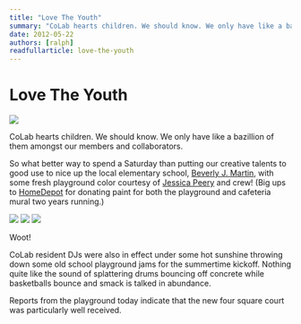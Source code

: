 ```yaml
---
title: "Love The Youth"
summary: "CoLab hearts children. We should know. We only have like a bazillion of them amongst our members and collaborators. So what better way to spend a Saturday than putting our creative talents to good use?"
date: 2012-05-22
authors: [ralph]
readfullarticle: love-the-youth
---
```


# Love The Youth

<img src="/assets/img/blog/2012-05-22_1.jpg" class="center-element">

CoLab hearts children.  We should know.  We only have like a bazillion of them amongst our members and collaborators.

So what better way to spend a Saturday than putting our creative talents to good use to nice up the local elementary school, [Beverly J. Martin](//www.icsd.k12.ny.us/bjm/), with some fresh playground color courtesy of [Jessica Peery](//colab.coop/team) and crew! (Big ups to [HomeDepot](//www.homedepot.com/) for donating paint for both the playground and cafeteria mural two years running.)

<img src="/assets/img/blog/2012-05-22_2.jpg"> <img src="/assets/img/blog/2012-05-22_3.jpg"> <img src="/assets/img/blog/2012-05-22_4.jpg">

Woot!

CoLab resident DJs were also in effect under some hot sunshine throwing down some old school playground jams for the summertime kickoff. Nothing quite like the sound of splattering drums bouncing off concrete while basketballs bounce and smack is talked in abundance.

Reports from the playground today indicate that the new four square court was particularly well received.
